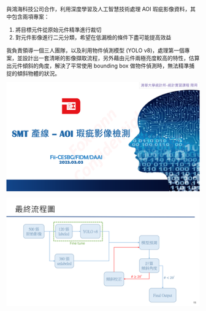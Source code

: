 與鴻海科技公司合作，利用深度學習及人工智慧技術處理 AOI 瑕疵影像資料，其中包含兩項專案：
1. 將目標元件從原始元件精準進行裁切
2. 對元件影像進行二元分類，希望在低漏檢的條件下盡可能提高效益

我負責領導一個三人團隊，以及利用物件偵測模型 (YOLO v8)，處理第一個專案，並設計出一套清晰的影像擷取流程，另外藉由元件兩極亮度較高的特性，估算出元件傾斜的角度，解決了平常使用 bounding box 做物件偵測時，無法精準捕捉的傾斜物體的狀況。

![image](https://github.com/edward19978695/NTHU-STAT/blob/main/Practicing%20Statistics%20(with%20project)/%E9%B4%BB%E6%B5%B7/%E8%9E%A2%E5%B9%95%E6%93%B7%E5%8F%96%E7%95%AB%E9%9D%A2%20(231).png)

![image](https://github.com/edward19978695/NTHU-STAT/blob/main/Practicing%20Statistics%20(with%20project)/%E9%B4%BB%E6%B5%B7/%E8%9E%A2%E5%B9%95%E6%93%B7%E5%8F%96%E7%95%AB%E9%9D%A2%20(232).png)
